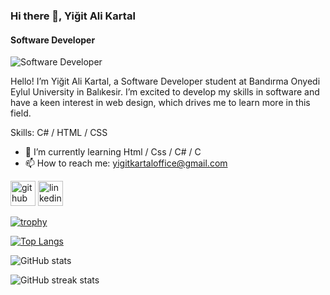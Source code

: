 
### Hi there 👋, Yiğit Ali Kartal
#### Software Developer
![Software Developer](https://arturssmirnovs.github.io/github-profile-readme-generator/images/banner.png)

Hello! I’m Yiğit Ali Kartal, a 
Software Developer student at Bandırma Onyedi Eylul University in Balıkesir. I’m excited to develop my skills in software and have a keen interest in web design, which drives me to learn more in this field.


Skills: C# / HTML / CSS

- 🌱 I’m currently learning Html / Css /  C# / C  
- 📫 How to reach me: yigitkartaloffice@gmail.com 


[<img src='https://cdn.jsdelivr.net/npm/simple-icons@3.0.1/icons/github.svg' alt='github' height='40'>](https://github.com/YigitAliKartal)  [<img src='https://cdn.jsdelivr.net/npm/simple-icons@3.0.1/icons/linkedin.svg' alt='linkedin' height='40'>](https://www.linkedin.com/in/yigitalikartal/)  

[![trophy](https://github-profile-trophy.vercel.app/?username=YigitAliKartal)](https://github.com/ryo-ma/github-profile-trophy)

[![Top Langs](https://github-readme-stats.vercel.app/api/top-langs/?username=YigitAliKartal)](https://github.com/anuraghazra/github-readme-stats)

![GitHub stats](https://github-readme-stats.vercel.app/api?username=YigitAliKartal&show_icons=true)  

![GitHub streak stats](https://streak-stats.demolab.com/?user=YigitAliKartal)  


